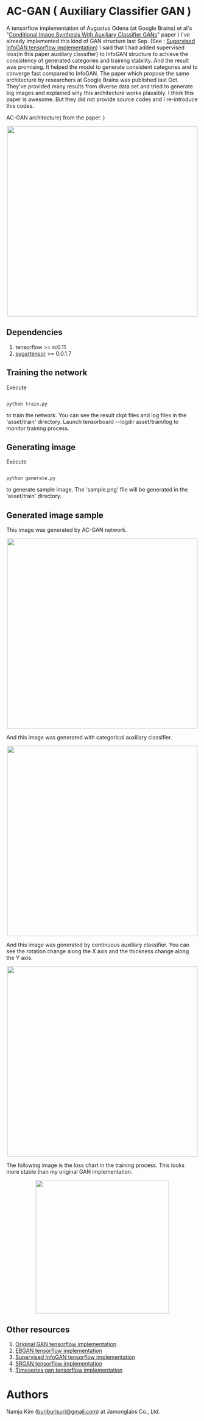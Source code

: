 # AC-GAN ( Auxiliary Classifier GAN )
A tensorflow implementation of Augustus Odena (at Google Brains) et al's "[Conditional Image Synthesis With Auxiliary Classifier GANs](https://arxiv.org/abs/1610.09585)" paper )
I've already implemented this kind of GAN structure last Sep. (See : [Supervised InfoGAN tensorflow implementation](https://github.com/buriburisuri/supervised_infogan))
I said that I had added supervised loss(in this paper auxiliary classifier) to InfoGAN structure to achieve the consistency of generated categories and training stability. 
And the result was promising.  It helped the model to generate consistent categories and to converge fast compared to InfoGAN.
The paper which propose the same architecture by researchers at Google Brains was published last Oct.  
They've provided many results from diverse data set and tried to generate big images and explained why this architecture works plausibly.
I think this paper is awesome. But they did not provide source codes and I re-introduce this codes.

AC-GAN architecture( from the paper. )
<p align="center">
  <img src="https://raw.githubusercontent.com/buriburisuri/ac-gan/master/png/architecture.png" width="500"/>
</p>


## Dependencies

1. tensorflow >= rc0.11
1. [sugartensor](https://github.com/buriburisuri/sugartensor) >= 0.0.1.7

## Training the network

Execute
<pre><code>
python train.py
</code></pre>
to train the network. You can see the result ckpt files and log files in the 'asset/train' directory.
Launch tensorboard --logdir asset/train/log to monitor training process.


## Generating image
 
Execute
<pre><code>
python generate.py
</code></pre>
to generate sample image.  The 'sample.png' file will be generated in the 'asset/train' directory.

## Generated image sample

This image was generated by AC-GAN network.
<p align="center">
  <img src="https://raw.githubusercontent.com/buriburisuri/ac-gan/master/png/fake.png" width="500"/>
</p>
  
And this image was generated with categorical auxiliary classifier.
<p align="center">
  <img src="https://raw.githubusercontent.com/buriburisuri/ac-gan/master/png/sample.png" width="500"/>
</p>

And this image was generated by continuous auxiliary classifier.
You can see the rotation change along the X axis and the thickness change along the Y axis. 
<p align="center">
  <img src="https://raw.githubusercontent.com/buriburisuri/ac-gan/master/png/sample1.png" width="500"/>
</p>
  
The following image is the loss chart in the training process. This looks more stable than my original GAN implementation.    
<p align="center">
  <img src="https://raw.githubusercontent.com/buriburisuri/ac-gan/master/png/train.png" width="350"/>
</p>  
  

## Other resources

1. [Original GAN tensorflow implementation](https://github.com/buriburisuri/sugartensor/blob/master/sugartensor/example/mnist_gan.py)
1. [EBGAN tensorflow implementation](https://github.com/buriburisuri/ebgan)
1. [Supervised InfoGAN tensorflow implementation](https://github.com/buriburisuri/supervised_infogan)
1. [SRGAN tensorflow implementation](https://github.com/buriburisuri/SRGAN)
1. [Timeseries gan tensorflow implementation](https://github.com/buriburisuri/timeseries_gan)

# Authors
Namju Kim (buriburisuri@gmail.com) at Jamonglabs Co., Ltd.
